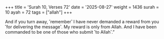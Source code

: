+++
title = 'Surah 10, Verses 72'
date = '2025-08-27'
weight = 1436
surah = 10
ayah = 72
tags = ["allah"]
+++

And if you turn away, ˹remember˺ I have never demanded a reward from you ˹for delivering the message˺. My reward is only from Allah. And I have been commanded to be one of those who submit ˹to Allah˺.”